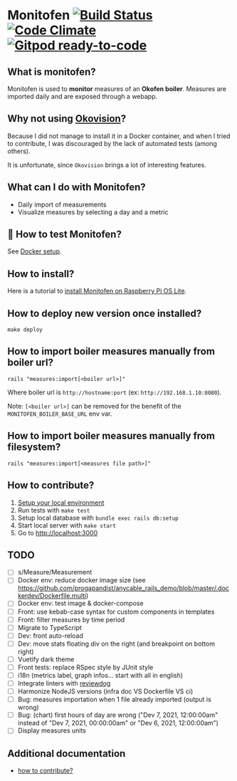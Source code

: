 # Monitofen [![Build Status][ci-image]][ci] [![Code Climate][grade-image]][grade] [![Gitpod ready-to-code](https://img.shields.io/badge/Gitpod-ready--to--code-908a85?logo=gitpod)](https://gitpod.io/#https://github.com/jibidus/monitofen)


## What is monitofen?

Monitofen is used to **monitor** measures of an **Okofen boiler**.
Measures are imported daily and are exposed through a webapp.

## Why not using [Okovision](http://okovision.dronek.com)?

Because I did not manage to install it in a Docker container, and when I tried to contribute, I was discouraged by the lack of automated tests (among others).

It is unfortunate, since `Okovision` brings a lot of interesting features.

## What can I do with Monitofen?

- Daily import of measurements
- Visualize measures by selecting a day and a metric

## 🐳 How to test Monitofen?

See [Docker setup](doc/infra.md).

## How to install?

Here is a tutorial to [install Monitofen on Raspberry Pi OS Lite](doc/infra.md).

## How to deploy new version once installed?

```
make deploy
```

## How to import boiler measures manually from boiler url?

```shell
rails "measures:import[<boiler url>]"
```

Where boiler url is `http://hostname:port` (ex: `http://192.168.1.10:8080`).

Note: `[<boiler url>]` can be removed for the benefit of the `MONITOFEN_BOILER_BASE_URL` env var.

## How to import boiler measures manually from filesystem?

```shell
rails "measures:import[<measures file path>]"
```

## How to contribute?

1. [Setup your local environment](doc/setup_dev.md)
2. Run tests with `make test`
3. Setup local database with `bundle exec rails db:setup`
4. Start local server with `make start`
5. Go to [http://localhost:3000](http://localhost:3000)

## TODO

- [ ] s/Measure/Measurement
- [ ] Docker env: reduce docker image size (see https://github.com/progapandist/anycable_rails_demo/blob/master/.dockerdev/Dockerfile.multi)
- [ ] Docker env: test image & docker-compose
- [ ] Front: use kebab-case syntax for custom components in templates  
- [ ] Front: filter measures by time period
- [ ] Migrate to TypeScript
- [ ] Dev: front auto-reload
- [ ] Dev: move stats floating div on the right (and breakpoint on bottom right) 
- [ ] Vuetify dark theme
- [ ] Front tests: replace RSpec style by JUnit style
- [ ] i18n (metrics label, graph infos... start with all in english)
- [ ] Integrate linters with [reviewdog](https://github.com/reviewdog/reviewdog)
- [ ] Harmonize NodeJS versions (infra doc VS Dockerfile VS ci)
- [ ] Bug: measures importation when 1 file already imported (output is wrong)
- [ ] Bug: (chart) first hours of day are wrong ("Dev 7, 2021, 12:00:00am" instead of "Dev 7, 2021, 00:00:00am" or "Dev 6, 2021, 12:00:00am")
- [ ] Display measures units

## Additional documentation

- [how to contribute?](doc/dev.md)

[ci-image]: https://github.com/jibidus/monitofen/actions/workflows/ci.yml/badge.svg
[ci]: https://github.com/jibidus/monitofen/actions/workflows/ci.yml
[grade-image]: https://codeclimate.com/github/jibidus/monitofen/badges/gpa.svg
[grade]: https://codeclimate.com/github/jibidus/monitofen
